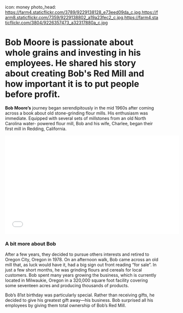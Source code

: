 icon: money
photo_head: https://farm4.staticflickr.com/3789/9229138128_e73eed09da_c.jpg,https://farm8.staticflickr.com/7359/9229138802_a19a23fec2_c.jpg,https://farm4.staticflickr.com/3804/9226357473_a32317880a_c.jpg

# Bob Moore is passionate about whole grains and investing in his employees. He shared his story about creating Bob's Red Mill and how important it is to put people before profit.

<div class="zig-zags_blue"></div>

**Bob Moore’s** journey began serendipitously in the mid 1960s after coming across a book about old stone-grinding flour mills. His enthusiasm was immediate. Equipped with several sets of millstones from an old North Carolina water- powered flour mill, Bob and his wife, Charlee, began their first mill in Redding, California.

<div class="line-canvas"></div>

<iframe src="//player.vimeo.com/video/70167461?byline=0&amp;portrait=0&amp;color=adbf27" width="570" height="321" frameborder="0" webkitallowfullscreen mozallowfullscreen allowfullscreen></iframe>

<div class="line-canvas"></div>

### A bit more about Bob

After a few years, they decided to pursue others interests and retired to Oregon City, Oregon in 1978. On an afternoon walk, Bob came across an old mill that, as luck would have it, had a big sign out front reading “for sale”. In just a few short months, he was grinding flours and cereals for local customers. Bob spent many years growing the business, which is currently located in Milwaukie, Oregon in a 320,000 square foot facility covering some seventeen acres and producing thousands of products.

Bob’s 81st birthday was particularly special. Rather than receiving gifts, he decided to give his greatest gift away—his business. Bob surprised all his employees by giving them total ownership of Bob’s Red Mill.
